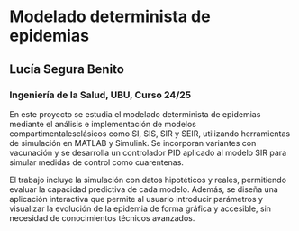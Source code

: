 # Modelado determinista de epidemias
## Lucía Segura Benito
### Ingeniería de la Salud, UBU, Curso 24/25

En este proyecto se estudia el modelado determinista de epidemias mediante el análisis e implementación de modelos compartimentalesclásicos como SI, SIS, SIR y SEIR, utilizando herramientas de simulación en MATLAB y Simulink. Se incorporan variantes con vacunación y se desarrolla un controlador PID aplicado al modelo SIR para simular medidas de control como cuarentenas.



El trabajo incluye la simulación con datos hipotéticos y reales, permitiendo evaluar la capacidad predictiva de cada modelo. Además, se diseña una aplicación interactiva que permite al usuario introducir parámetros y visualizar la evolución de la epidemia de forma gráfica y accesible, sin necesidad de conocimientos técnicos avanzados.
